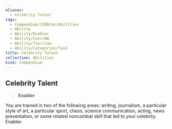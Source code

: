 ```yaml
---
aliases:
  - Celebrity Talent
tags:
  - Compendium/CSRD/en/Abilities
  - Ability
  - Ability/Enabler
  - Ability/Cost/NA
  - Ability/Tier/Low
  - Ability/Categories/Task
title: Celebrity Talent
collection: Abilities
kind: Compendium
---
```

## Celebrity Talent  
>**Enabler**
  
You are trained in two of the following areas: writing, journalism, a particular style of art, a particular sport, chess, science communication, acting, news presentation, or some related noncombat skill that led to your celebrity. Enabler.